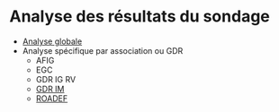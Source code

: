 # Analyse des résultats du sondage

+ [Analyse globale](globale.md)
+ Analyse spécifique par association ou GDR
  + AFIG
  + EGC
  + GDR IG RV
  + [GDR IM](gdrim.md)
  + [ROADEF](roadef.md)